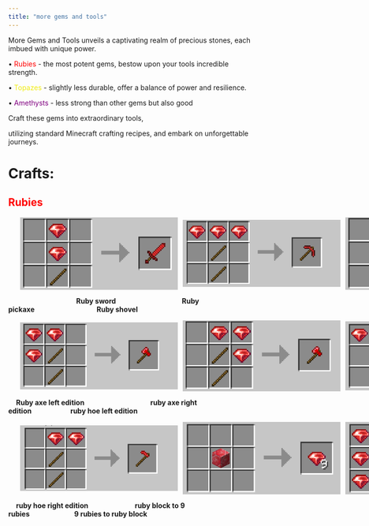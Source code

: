 ```yaml
---
title: "more gems and tools"
---
```


<head>
  <link rel="icon" href="/assets/favicon.ico" type="image/x-icon">
</head>

<style>
.horizon {
  padding: 0 24px;
  margin-right: 5px;
  display: flex;
/*   justify-content: center; */
  align-items: center;
  max-width: 400px
}
.caption {
  font-weight: bold;
  text-align: center;
}
img {
  margin-right: 10px;
/*   max-inline-size: 150px; */
/*   writing-mode: horizontal-tb;  */
  width: 80%; /* Scaled to 80% of the container's width */
  height: auto; /* Maintains aspect ratio */
}
</style>


More Gems and Tools unveils a captivating realm of precious stones, each imbued with unique power. 

 <p>• <span style="color: red;">Rubies</span> - the most potent gems, bestow upon your tools incredible strength. </p>

 <p>• <span style="color: #f0ec11;">Topazes</span> - slightly less durable, offer a balance of power and resilience. </p>

 <p>• <span style="color: purple;">Amethysts</span> - less strong than other gems but also good</p>

 Craft these gems into extraordinary tools, 
 
utilizing standard Minecraft crafting recipes, and embark on unforgettable journeys.


# Crafts:

<h2 style="color:red">Rubies</h2>

<div class="horizon">
  <img src="images/rubies/ruby_sword.png" alt="ruby_sword">
  <img src="images/rubies/ruby_pickaxe.png" alt="ruby_pickaxe">
  <img src="images/rubies/ruby_shovel.png" alt="Ruby_shovel">
</div>

                                   **Ruby sword**                                  **Ruby pickaxe**                                **Ruby shovel**
     
<div class="horizon">
    <img src="images/rubies/ruby_axe_left.png" alt="ruby_axe">
    <img src="images/rubies/ruby_axe_right.png" alt="ruby_axe">
    <img src="images/rubies/ruby_hoe_left.png" alt="Ruby_hoe">
</div>

    **Ruby axe left edition**                                  **ruby axe right edition**                    **ruby hoe left edition**

<div class="horizon">
  <img src="images/rubies/ruby_hoe_right.png" alt="ruby_hoe">
  <img src="images/rubies/ruby_block_to_rubies.png" alt="ruby_pickaxe">
  <img src="images/rubies/rubies_to_ruby_block.png" alt="Rubies to ruby block">
</div>

    **ruby hoe right edition**                        **ruby block to 9 rubies**                       **9 rubies to ruby block**
